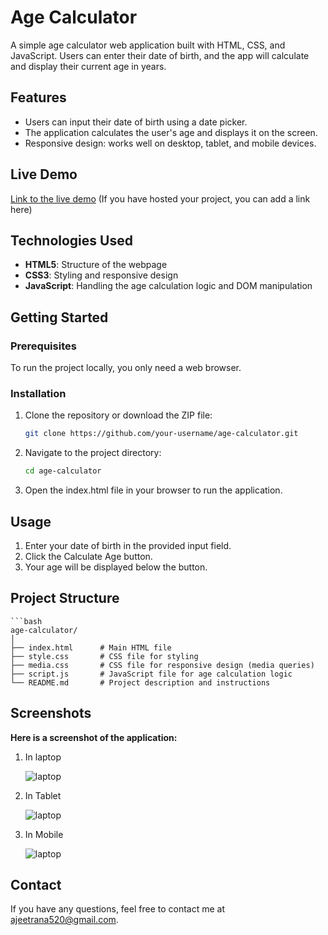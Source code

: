 # Age Calculator

A simple age calculator web application built with HTML, CSS, and JavaScript. Users can enter their date of birth, and the app will calculate and display their current age in years.

## Features

- Users can input their date of birth using a date picker.
- The application calculates the user's age and displays it on the screen.
- Responsive design: works well on desktop, tablet, and mobile devices.

## Live Demo

[Link to the live demo](#) (If you have hosted your project, you can add a link here)

## Technologies Used

- **HTML5**: Structure of the webpage
- **CSS3**: Styling and responsive design
- **JavaScript**: Handling the age calculation logic and DOM manipulation

## Getting Started

### Prerequisites

To run the project locally, you only need a web browser.

### Installation

1. Clone the repository or download the ZIP file:
   ```bash
   git clone https://github.com/your-username/age-calculator.git

2. Navigate to the project directory:
    ```bash
   cd age-calculator

3. Open the index.html file in your browser to run the application.

## Usage

1. Enter your date of birth in the provided input field.
2. Click the Calculate Age button.
3. Your age will be displayed below the button.

## Project Structure
    ```bash
    age-calculator/
    │
    ├── index.html      # Main HTML file
    ├── style.css       # CSS file for styling
    ├── media.css       # CSS file for responsive design (media queries)
    ├── script.js       # JavaScript file for age calculation logic
    └── README.md       # Project description and instructions




## Screenshots
**Here is a screenshot of the application:**

1. In laptop

   ![laptop](./assets/laptop.png)

2. In Tablet

   ![laptop](./assets/laptop.png)

3. In Mobile

   ![laptop](./assets/mobile.png)

## Contact

If you have any questions, feel free to contact me at ajeetrana520@gmail.com.



